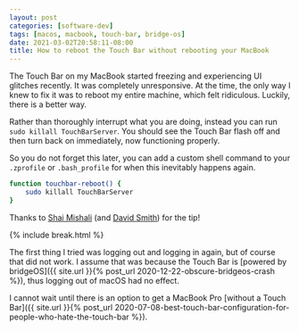 ```yaml
---
layout: post
categories: [software-dev]
tags: [macos, macbook, touch-bar, bridge-os]
date: 2021-03-02T20:58:11-08:00
title: How to reboot the Touch Bar without rebooting your MacBook
---
```


The Touch Bar on my MacBook started freezing and experiencing UI glitches recently. It was completely unresponsive. At the time, the only way I knew to fix it was to reboot my entire machine, which felt ridiculous. Luckily, there is a better way.

<!--excerpt-->

Rather than thoroughly interrupt what you are doing, instead you can run `sudo killall TouchBarServer`. You should see the Touch Bar flash off and then turn back on immediately, now functioning properly.

So you do not forget this later, you can add a custom shell command to your `.zprofile` or `.bash_profile` for when this inevitably happens again.

```bash
function touchbar-reboot() {
    sudo killall TouchBarServer 
}
```

Thanks to [Shai Mishali](https://mobile.twitter.com/freak4pc/status/1366418389862875136) (and [David Smith](https://mobile.twitter.com/Catfish_Man)) for the tip!

{% include break.html %}

The first thing I tried was logging out and logging in again, but of course that did not work. I assume that was because the Touch Bar is [powered by bridgeOS]({{ site.url }}{% post_url 2020-12-22-obscure-bridgeos-crash %}), thus logging out of macOS had no effect.

I cannot wait until there is an option to get a MacBook Pro [without a Touch Bar]({{ site.url }}{% post_url 2020-07-08-best-touch-bar-configuration-for-people-who-hate-the-touch-bar %}).
